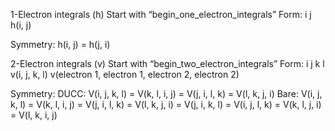 1-Electron integrals (h)
Start with “begin_one_electron_integrals”
Form:
i   j   h(i, j)

Symmetry:
h(i, j) = h(j, i)


2-Electron integrals (v)
Start with “begin_two_electron_integrals”
Form:
i   j   k   l   v(i, j, k, l)
v(electron 1, electron 1, electron 2, electron 2)

Symmetry:
DUCC: V(i, j, k, l) = V(k, l, i, j) = V(j, i, l, k) = V(l, k, j, i)
Bare: V(i, j, k, l) = V(k, l, i, j) = V(j, i, l, k) = V(l, k, j, i) =
      V(j, i, k, l) = V(i, j, l, k) = V(k, l, j, i) = V(l, k, i, j)


